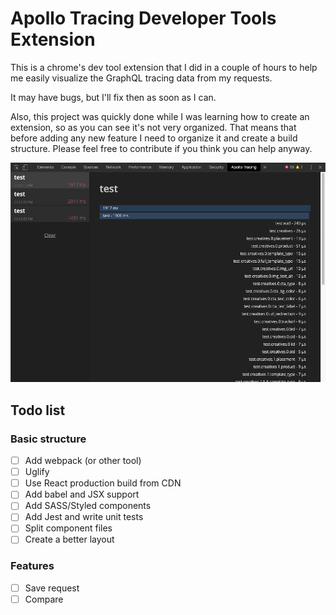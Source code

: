 # Apollo Tracing Developer Tools Extension

This is a chrome's dev tool extension that I did in a couple of hours to help me easily visualize the GraphQL tracing data from my requests.

It may have bugs, but I'll fix then as soon as I can.

Also, this project was quickly done while I was learning how to create an extension, so as you can see it's not very organized. That means that before adding any new feature I need to organize it and create a build structure. Please feel free to contribute if you think you can help anyway.

![](docs/interface-example.png)

## Todo list

### Basic structure
- [ ] Add webpack (or other tool)
- [ ] Uglify
- [ ] Use React production build from CDN
- [ ] Add babel and JSX support
- [ ] Add SASS/Styled components
- [ ] Add Jest and write unit tests
- [ ] Split component files
- [ ] Create a better layout

### Features
- [ ] Save request
- [ ] Compare
